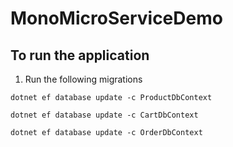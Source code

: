 # MonoMicroServiceDemo

## To run the application
1. Run the following migrations

```
dotnet ef database update -c ProductDbContext

dotnet ef database update -c CartDbContext

dotnet ef database update -c OrderDbContext
```